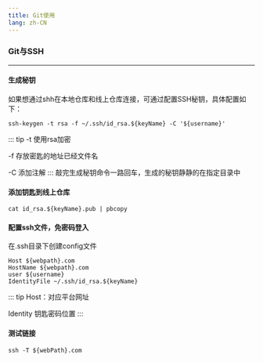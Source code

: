 ```yaml
---
title: Git使用
lang: zh-CN
---
```

### Git与SSH
---
#### 生成秘钥
如果想通过shh在本地仓库和线上仓库连接，可通过配置SSH秘钥，具体配置如下：
```
ssh-keygen -t rsa -f ~/.ssh/id_rsa.${keyName} -C '${username}'
```
::: tip
  -t 使用rsa加密

  -f 存放密匙的地址已经文件名

  -C 添加注解
:::
敲完生成秘钥命令一路回车，生成的秘钥静静的在指定目录中

#### 添加钥匙到线上仓库
```
cat id_rsa.${keyName}.pub | pbcopy
```

#### 配置ssh文件，免密码登入
在.ssh目录下创建config文件
```
Host ${webpath}.com
HostName ${webpath}.com
user ${username}
IdentityFile ~/.ssh/id_rsa.${keyName}
```
::: tip
  Host：对应平台网址

  Identity 钥匙密码位置
:::

#### 测试链接

```
ssh -T ${webPath}.com
```

